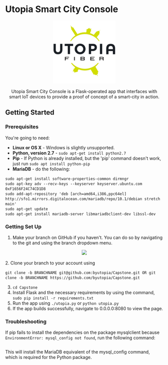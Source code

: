 # Utopia Smart City Console
<p align="center">
   <img src="https://github.com/byutopia/Capstone/blob/drofdarb/app/static/images/fiberlogowhite.jpg?raw=true" width="200">
</p>

<p align="center"> Utopia Smart City Console is a Flask-operated app that interfaces with smart IoT devices to provide a proof of concept of a smart-city in action. </p>

Getting Started
-------------------

### Prerequisites

You're going to need:

 - **Linux or OS X** - Windows is slightly unsupported.
 - **Python, version 2.7** - `sudo apt-get install python2.7`
 - **Pip** - If Python is already installed, but the 'pip' command doesn't work, just run `sudo apt install python-pip`
 - **MariaDB** - do the following:
```
sudo apt-get install software-properties-common dirmngr
sudo apt-key adv --recv-keys --keyserver keyserver.ubuntu.com 0xF1656F24C74CD1D8
sudo add-apt-repository 'deb [arch=amd64,i386,ppc64el] http://sfo1.mirrors.digitalocean.com/mariadb/repo/10.1/debian stretch main'
sudo apt-get update
sudo apt-get install mariadb-server libmariadbclient-dev libssl-dev
```
### Getting Set Up
1. Make your branch on GitHub if you haven't. You can do so by navigating to the git and using the branch dropdown menu.
<p align="center">
   <img src="https://help.github.com/assets/images/help/branch/branch-selection-dropdown.png" width="400">
</p>
2. Clone your branch to your account using

```
git clone -b BRANCHNAME git@github.com:byutopia/Capstone.git OR git clone -b BRANCHNAME https://github.com/byutopia/Capstone.git
```
3. `cd Capstone`
4. Install Flask and the necessary requirements by using the command, `sudo pip install -r requirements.txt`
5. Run the app using `./utopia.py` or `python utopia.py`
6. If the app builds successfully, navigate to 0.0.0.0:8080 to view the page.  

### Troubleshooting
If pip fails to install the dependencies on the package mysqlclient because `EnvironmentError: mysql_config not found`, run the following command:

```

```

This will install the MariaDB equivalent of the mysql\_config command, which is required for the Python package.

